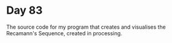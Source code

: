 # Day 83
The source code for my program that creates and visualises the Recamann's Sequence, created in processing.
